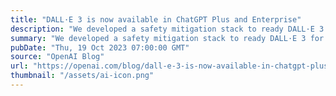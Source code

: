 ```yaml
---
title: "DALL·E 3 is now available in ChatGPT Plus and Enterprise"
description: "We developed a safety mitigation stack to ready DALL·E 3 for wider release and are sharing updates on our provenance research."
summary: "We developed a safety mitigation stack to ready DALL·E 3 for wider release and are sharing updates on our provenance research."
pubDate: "Thu, 19 Oct 2023 07:00:00 GMT"
source: "OpenAI Blog"
url: "https://openai.com/blog/dall-e-3-is-now-available-in-chatgpt-plus-and-enterprise"
thumbnail: "/assets/ai-icon.png"
---
```


